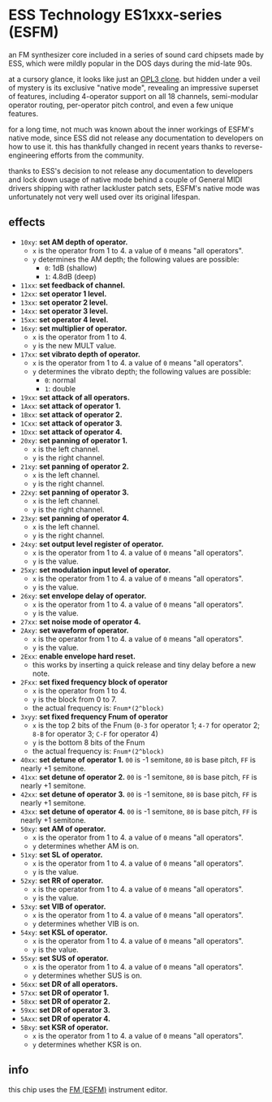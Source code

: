 # ESS Technology ES1xxx-series (ESFM)

an FM synthesizer core included in a series of sound card chipsets made by ESS, which were mildly popular in the DOS days during the mid-late 90s.

at a cursory glance, it looks like just an [OPL3 clone](opl.md). but hidden under a veil of mystery is its exclusive "native mode", revealing an impressive superset of features, including 4-operator support on all 18 channels, semi-modular operator routing, per-operator pitch control, and even a few unique features.

for a long time, not much was known about the inner workings of ESFM's native mode, since ESS did not release any documentation to developers on how to use it. this has thankfully changed in recent years thanks to reverse-engineering efforts from the community.

thanks to ESS's decision to not release any documentation to developers and lock down usage of native mode behind a couple of General MIDI drivers shipping with rather lackluster patch sets, ESFM's native mode was unfortunately not very well used over its original lifespan.

## effects

- `10xy`: **set AM depth of operator.**
  - `x` is the operator from 1 to 4. a value of `0` means "all operators".
  - `y` determines the AM depth; the following values are possible:
    - `0`: 1dB (shallow)
    - `1`: 4.8dB (deep)
- `11xx`: **set feedback of channel.**
- `12xx`: **set operator 1 level.**
- `13xx`: **set operator 2 level.**
- `14xx`: **set operator 3 level.**
- `15xx`: **set operator 4 level.**
- `16xy`: **set multiplier of operator.**
  - `x` is the operator from 1 to 4.
  - `y` is the new MULT value.
- `17xx`: **set vibrato depth of operator.**
  - `x` is the operator from 1 to 4. a value of `0` means "all operators".
  - `y` determines the vibrato depth; the following values are possible:
    - `0`: normal
    - `1`: double
- `19xx`: **set attack of all operators.**
- `1Axx`: **set attack of operator 1.**
- `1Bxx`: **set attack of operator 2.**
- `1Cxx`: **set attack of operator 3.**
- `1Dxx`: **set attack of operator 4.**
- `20xy`: **set panning of operator 1.**
  - `x` is the left channel.
  - `y` is the right channel.
- `21xy`: **set panning of operator 2.**
  - `x` is the left channel.
  - `y` is the right channel.
- `22xy`: **set panning of operator 3.**
  - `x` is the left channel.
  - `y` is the right channel.
- `23xy`: **set panning of operator 4.**
  - `x` is the left channel.
  - `y` is the right channel.
- `24xy`: **set output level register of operator.**
  - `x` is the operator from 1 to 4. a value of `0` means "all operators".
  - `y` is the value.
- `25xy`: **set modulation input level of operator.**
  - `x` is the operator from 1 to 4. a value of `0` means "all operators".
  - `y` is the value.
- `26xy`: **set envelope delay of operator.**
  - `x` is the operator from 1 to 4. a value of `0` means "all operators".
  - `y` is the value.
- `27xx`: **set noise mode of operator 4.**
- `2Axy`: **set waveform of operator.**
  - `x` is the operator from 1 to 4. a value of `0` means "all operators".
  - `y` is the value.
- `2Exx`: **enable envelope hard reset.**
  - this works by inserting a quick release and tiny delay before a new note.
- `2Fxx`: **set fixed frequency block of operator**
  - `x` is the operator from 1 to 4.
  - `y` is the block from 0 to 7.
  - the actual frequency is: `Fnum*(2^block)`
- `3xyy`: **set fixed frequency Fnum of operator**
  - `x` is the top 2 bits of the Fnum (`0-3` for operator 1; `4-7` for operator 2; `8-B` for operator 3; `C-F` for operator 4)
  - `y` is the bottom 8 bits of the Fnum
  - the actual frequency is: `Fnum*(2^block)`
- `40xx`: **set detune of operator 1.** `00` is -1 semitone, `80` is base pitch, `FF` is nearly +1 semitone.
- `41xx`: **set detune of operator 2.** `00` is -1 semitone, `80` is base pitch, `FF` is nearly +1 semitone.
- `42xx`: **set detune of operator 3.** `00` is -1 semitone, `80` is base pitch, `FF` is nearly +1 semitone.
- `43xx`: **set detune of operator 4.** `00` is -1 semitone, `80` is base pitch, `FF` is nearly +1 semitone.
- `50xy`: **set AM of operator.**
  - `x` is the operator from 1 to 4. a value of `0` means "all operators".
  - `y` determines whether AM is on.
- `51xy`: **set SL of operator.**
  - `x` is the operator from 1 to 4. a value of `0` means "all operators".
  - `y` is the value.
- `52xy`: **set RR of operator.**
  - `x` is the operator from 1 to 4. a value of `0` means "all operators".
  - `y` is the value.
- `53xy`: **set VIB of operator.**
  - `x` is the operator from 1 to 4. a value of `0` means "all operators".
  - `y` determines whether VIB is on.
- `54xy`: **set KSL of operator.**
  - `x` is the operator from 1 to 4. a value of `0` means "all operators".
  - `y` is the value.
- `55xy`: **set SUS of operator.**
  - `x` is the operator from 1 to 4. a value of `0` means "all operators".
  - `y` determines whether SUS is on.
- `56xx`: **set DR of all operators.**
- `57xx`: **set DR of operator 1.**
- `58xx`: **set DR of operator 2.**
- `59xx`: **set DR of operator 3.**
- `5Axx`: **set DR of operator 4.**
- `5Bxy`: **set KSR of operator.**
  - `x` is the operator from 1 to 4. a value of `0` means "all operators".
  - `y` determines whether KSR is on.

## info

this chip uses the [FM (ESFM)](../4-instrument/fm-esfm.md) instrument editor.
